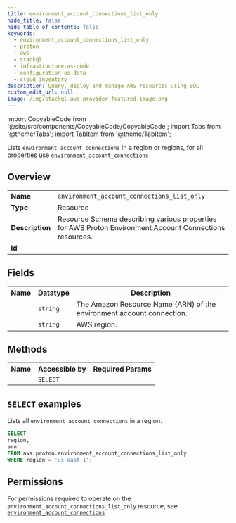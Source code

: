 ```yaml
---
title: environment_account_connections_list_only
hide_title: false
hide_table_of_contents: false
keywords:
  - environment_account_connections_list_only
  - proton
  - aws
  - stackql
  - infrastructure-as-code
  - configuration-as-data
  - cloud inventory
description: Query, deploy and manage AWS resources using SQL
custom_edit_url: null
image: /img/stackql-aws-provider-featured-image.png
---
```


import CopyableCode from '@site/src/components/CopyableCode/CopyableCode';
import Tabs from '@theme/Tabs';
import TabItem from '@theme/TabItem';

Lists <code>environment_account_connections</code> in a region or regions, for all properties use <a href="/services/serviceName/environment_account_connections/"><code>environment_account_connections</code></a>

## Overview
<table>
<tbody>
<tr><td><b>Name</b></td><td><code>environment_account_connections_list_only</code></td></tr>
<tr><td><b>Type</b></td><td>Resource</td></tr>
<tr><td><b>Description</b></td><td>Resource Schema describing various properties for AWS Proton Environment Account Connections resources.</td></tr>
<tr><td><b>Id</b></td><td><CopyableCode code="aws.proton.environment_account_connections_list_only" /></td></tr>
</tbody>
</table>

## Fields
<table>
<tbody>
<tr><th>Name</th><th>Datatype</th><th>Description</th></tr><tr><td><CopyableCode code="arn" /></td><td><code>string</code></td><td>The Amazon Resource Name (ARN) of the environment account connection.</td></tr>
<tr><td><CopyableCode code="region" /></td><td><code>string</code></td><td>AWS region.</td></tr>
</tbody>
</table>

## Methods

<table>
<tbody>
  <tr>
    <th>Name</th>
    <th>Accessible by</th>
    <th>Required Params</th>
  </tr>
  <tr>
    <td><CopyableCode code="list_resources" /></td>
    <td><code>SELECT</code></td>
    <td><CopyableCode code="region" /></td>
  </tr>
</tbody>
</table>

## `SELECT` examples
Lists all <code>environment_account_connections</code> in a region.
```sql
SELECT
region,
arn
FROM aws.proton.environment_account_connections_list_only
WHERE region = 'us-east-1';
```


## Permissions

For permissions required to operate on the <code>environment_account_connections_list_only</code> resource, see <a href="/services/proton/environment_account_connections/#permissions"><code>environment_account_connections</code></a>

